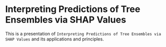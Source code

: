 # Interpreting Predictions of Tree Ensembles via SHAP Values

This is a presentation of `Interpreting Predictions of Tree Ensembles via SHAP Values` and its applications and principles.